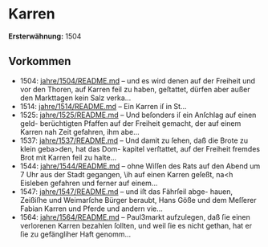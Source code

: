 # Karren

**Ersterwähnung:** 1504

## Vorkommen
- 1504: [jahre/1504/README.md](../jahre/1504/README.md) – und es wird denen auf der
Freiheit und vor den Thoren, auf Karren feil zu haben,
geſtattet, dürfen aber außer den Markttagen kein Salz
verka...
- 1514: [jahre/1514/README.md](../jahre/1514/README.md) – Ein Karren iſ in St...
- 1525: [jahre/1525/README.md](../jahre/1525/README.md) – Und beſonders iſ ein Anſchlag auf einen geld-
berüchtigten Pfaffen auf der Freiheit gemacht, der auf
einem Karren nah Zeit gefahren, ihm abe...
- 1537: [jahre/1537/README.md](../jahre/1537/README.md) – Und damit zu
ſehen, daß die Brote zu klein geba>den, hat das Dom-
kapitel verſtattet, auf der Freiheit fremdes Brot mit Karren
feil zu halte...
- 1544: [jahre/1544/README.md](../jahre/1544/README.md) – ohne Wiſſen des Rats
auf den Abend um 7 Uhr aus der Stadt gegangen, \ih
auf einen Karren geſeßt, na<h Eisleben gefahren und
ferner auf einem...
- 1547: [jahre/1547/README.md](../jahre/1547/README.md) – und iſt das Fährſeil abge-
hauen, Zeißiſhe und Weimarſche Bürger beraubt, Hans
Göße und dem Meſſerer Fabian Karren und Pferde
und andern vie...
- 1564: [jahre/1564/README.md](../jahre/1564/README.md) – Paul3markt aufzulegen, daß ſie einen
verlorenen Karren bezahlen ſollten, und weil ſie es nicht
gethan, hat er ſie zu gefängliher Haft genomm...
